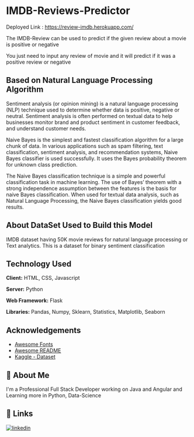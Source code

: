 
# IMDB-Reviews-Predictor
Deployed Link : https://review-imdb.herokuapp.com/

The IMDB-Review can be used to predict if the given review about
a movie is positive or negative

You just need to input any review of movie and it will predict if it
was a positive review or negative


## Based on Natural Language Processing  Algorithm

Sentiment analysis (or opinion mining) is a natural language 
processing (NLP) technique used to determine whether data is 
positive, negative or neutral. Sentiment analysis is often 
performed on textual data to help businesses monitor brand and 
product sentiment in customer feedback, and understand customer 
needs.

Naive Bayes is the simplest and fastest classification algorithm 
for a large chunk of data. In various applications such as spam 
filtering, text classification, sentiment analysis, and 
recommendation systems, Naive Bayes classifier is used 
successfully. It uses the Bayes probability theorem for unknown 
class prediction.

The Naive Bayes classification technique is a simple and powerful 
classification task in machine learning. The use of Bayes’ theorem 
with a strong independence assumption between the features is 
the basis for naive Bayes classification. When used for textual 
data analysis, such as Natural Language Processing, the Naive 
Bayes classification yields good results.

## About DataSet Used to Build this Model

IMDB dataset having 50K movie reviews for natural language 
processing or Text analytics.
This is a dataset for binary sentiment classification
## Technology Used

**Client:** HTML, CSS, Javascript

**Server:** Python

**Web Framework:** Flask

**Libraries:** Pandas, Numpy, Sklearn, Statistics, Matplotlib, Seaborn

## Acknowledgements

- [Awesome Fonts](https://fontawesome.com/)
- [Awesome README](https://github.com/matiassingers/awesome-readme)
- [Kaggle - Dataset](https://www.kaggle.com/datasets/lakshmi25npathi/imdb-dataset-of-50k-movie-reviews?datasetId=134715&sortBy=voteCount)

## 🚀 About Me
I'm a Professional Full Stack Developer working on Java and Angular and Learning more in Python, Data-Science


## 🔗 Links
[![linkedin](https://img.shields.io/badge/linkedin-0A66C2?style=for-the-badge&logo=linkedin&logoColor=white)](https://www.linkedin.com/in/nitesh-dandale-845980127/)
